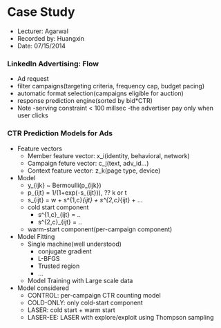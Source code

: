 Case Study
==========
* Lecturer: Agarwal
* Recorded by: Huangxin
* Date: 07/15/2014

### LinkedIn Advertising: Flow
- Ad request
- filter campaigns(targeting criteria, frequency cap, budget pacing)
- automatic format selection(campaigns eligible for auction)
- response prediction engine(sorted by bid*CTR)
- Note
	-serving constraint < 100 millsec
	-the advertiser pay only when user clicks

### CTR Prediction Models for Ads
- Feature vectors
	- Member feature vector: x_i(identity, behavioral, network)
	- Campaign feture vector: c_j(text, adv_id...)
	- Context feature vector: z_k(page type, device)
- Model
	- y_{ijk} ~ Bermoulli(p_{ijk})
	- p_{ijt} = 1/(1+exp(-s_{ijt})), ?? k or t 
	- s_{ijt} = w + s^{1,c}_{ijt} + s^{2,c}_{ijt} + ...
	- cold start component
		- s^{1,c}_{ijt} = ..
		- s^{2,c}_{ijt} = ..
	- warm-start component(per-campaign component)
- Model Fitting
	- Single machine(well understood)
		- conjugate gradient
		- L-BFGS
		- Trusted region
		- ...
	- Model Training with Large scale data
- Model considered
	- CONTROL: per-campaign CTR counting model
	- COLD-ONLY: only cold-start component
	- LASER: cold start + warm start
	- LASER-EE: LASER with explore/exploit using Thompson sampling

	
